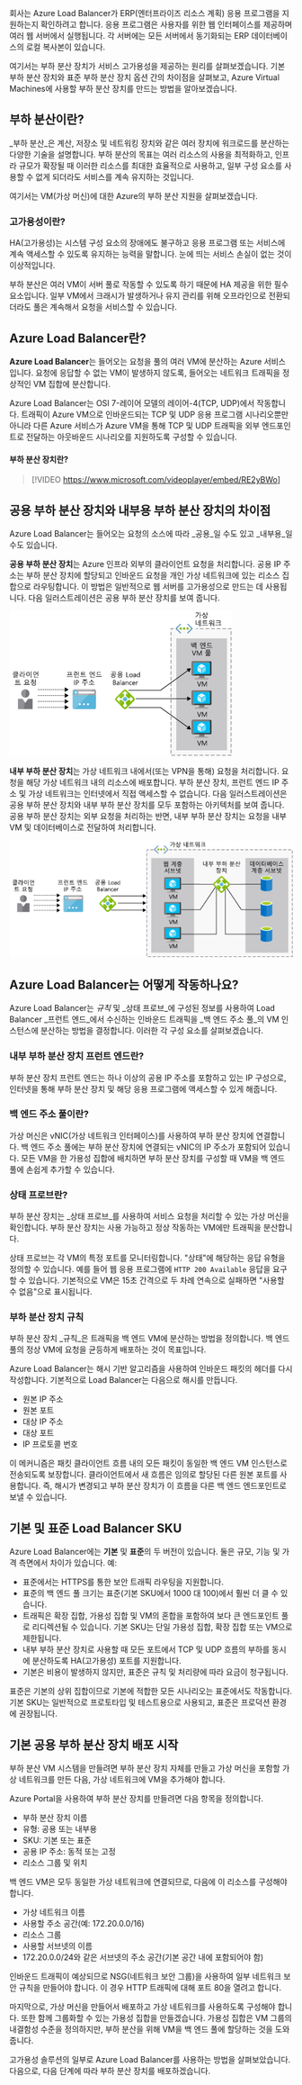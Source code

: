 회사는 Azure Load Balancer가 ERP(엔터프라이즈 리소스 계획) 응용 프로그램을 지원하는지 확인하려고 합니다. 응용 프로그램은 사용자를 위한 웹 인터페이스를 제공하며 여러 웹 서버에서 실행됩니다. 각 서버에는 모든 서버에서 동기화되는 ERP 데이터베이스의 로컬 복사본이 있습니다.

여기서는 부하 분산 장치가 서비스 고가용성을 제공하는 원리를 살펴보겠습니다. 기본 부하 분산 장치와 표준 부하 분산 장치 옵션 간의 차이점을 살펴보고, Azure Virtual Machines에 사용할 부하 분산 장치를 만드는 방법을 알아보겠습니다.

## <a name="what-is-load-balancing"></a>부하 분산이란?

_부하 분산_은 계산, 저장소 및 네트워킹 장치와 같은 여러 장치에 워크로드를 분산하는 다양한 기술을 설명합니다. 부하 분산의 목표는 여러 리소스의 사용을 최적화하고, 인프라 규모가 확장될 때 이러한 리소스를 최대한 효율적으로 사용하고, 일부 구성 요소를 사용할 수 없게 되더라도 서비스를 계속 유지하는 것입니다.

여기서는 VM(가상 머신)에 대한 Azure의 부하 분산 지원을 살펴보겠습니다.

### <a name="what-is-high-availability"></a>고가용성이란?

HA(고가용성)는 시스템 구성 요소의 장애에도 불구하고 응용 프로그램 또는 서비스에 계속 액세스할 수 있도록 유지하는 능력을 말합니다. 눈에 띄는 서비스 손실이 없는 것이 이상적입니다.

부하 분산은 여러 VM이 서버 풀로 작동할 수 있도록 하기 때문에 HA 제공을 위한 필수 요소입니다. 일부 VM에서 크래시가 발생하거나 유지 관리를 위해 오프라인으로 전환되더라도 풀은 계속해서 요청을 서비스할 수 있습니다.

## <a name="what-is-azure-load-balancer"></a>Azure Load Balancer란?

**Azure Load Balancer**는 들어오는 요청을 풀의 여러 VM에 분산하는 Azure 서비스입니다. 요청에 응답할 수 없는 VM이 발생하지 않도록, 들어오는 네트워크 트래픽을 정상적인 VM 집합에 분산합니다.

 Azure Load Balancer는 OSI 7-레이어 모델의 레이어-4(TCP, UDP)에서 작동합니다. 트래픽이 Azure VM으로 인바운드되는 TCP 및 UDP 응용 프로그램 시나리오뿐만 아니라 다른 Azure 서비스가 Azure VM을 통해 TCP 및 UDP 트래픽을 외부 엔드포인트로 전달하는 아웃바운드 시나리오를 지원하도록 구성할 수 있습니다.

#### <a name="what-is-a-load-balancer"></a>부하 분산 장치란?

> [!VIDEO https://www.microsoft.com/videoplayer/embed/RE2yBWo]

## <a name="public-vs-internal-load-balancers"></a>공용 부하 분산 장치와 내부용 부하 분산 장치의 차이점

Azure Load Balancer는 들어오는 요청의 소스에 따라 _공용_일 수도 있고 _내부용_일 수도 있습니다.

**공용 부하 분산 장치**는 Azure 인프라 외부의 클라이언트 요청을 처리합니다. 공용 IP 주소는 부하 분산 장치에 할당되고 인바운드 요청을 개인 가상 네트워크에 있는 리소스 집합으로 라우팅합니다. 이 방법은 일반적으로 웹 서버를 고가용성으로 만드는 데 사용됩니다. 다음 일러스트레이션은 공용 부하 분산 장치를 보여 줍니다.

![인터넷의 클라이언트 요청을 가상 네트워크의 세 VM으로 분산하는 공용 부하 분산 장치를 보여주는 일러스트레이션.](../media/2-public-load-balancer.png)

**내부 부하 분산 장치**는 가상 네트워크 내에서(또는 VPN을 통해) 요청을 처리합니다. 요청을 해당 가상 네트워크 내의 리소스에 배포합니다. 부하 분산 장치, 프런트 엔드 IP 주소 및 가상 네트워크는 인터넷에서 직접 액세스할 수 없습니다. 다음 일러스트레이션은 공용 부하 분산 장치와 내부 부하 분산 장치를 모두 포함하는 아키텍처를 보여 줍니다. 공용 부하 분산 장치는 외부 요청을 처리하는 반면, 내부 부하 분산 장치는 요청을 내부 VM 및 데이터베이스로 전달하여 처리합니다.

![클라이언트 요청을 내부 부하 분산 장치로 전달하는 공용 부하 분산 장치를 보여주는 일러스트레이션. 그러면 내부 부하 분산 장치는 요청의 유형에 따라 요청을 웹 계층 서브넷 또는 데이터베이스 계층 서브넷으로 분산합니다. 웹 계층 서브넷과 데이터베이스 계층 서브넷 모두 요청을 처리하기 위한 여러 서버가 있습니다.](../media/2-internal-load-balancer.png)

## <a name="how-does-azure-load-balancer-work"></a>Azure Load Balancer는 어떻게 작동하나요?

Azure Load Balancer는 _규칙_ 및 _상태 프로브_에 구성된 정보를 사용하여 Load Balancer _프런트 엔드_에서 수신하는 인바운드 트래픽을 _백 엔드 주소 풀_의 VM 인스턴스에 분산하는 방법을 결정합니다. 이러한 각 구성 요소를 살펴보겠습니다.

### <a name="what-is-the-load-balancer-front-end"></a>내부 부하 분산 장치 프런트 엔드란?

부하 분산 장치 프런트 엔드는 하나 이상의 공용 IP 주소를 포함하고 있는 IP 구성으로, 인터넷을 통해 부하 분산 장치 및 해당 응용 프로그램에 액세스할 수 있게 해줍니다.

### <a name="what-is-the-backend-address-pool"></a>백 엔드 주소 풀이란?

가상 머신은 vNIC(가상 네트워크 인터페이스)를 사용하여 부하 분산 장치에 연결합니다. 백 엔드 주소 풀에는 부하 분산 장치에 연결되는 vNIC의 IP 주소가 포함되어 있습니다. 모든 VM을 한 가용성 집합에 배치하면 부하 분산 장치를 구성할 때 VM을 백 엔드 풀에 손쉽게 추가할 수 있습니다.

### <a name="what-is-a-health-probe"></a>상태 프로브란?

부하 분산 장치는 _상태 프로브_를 사용하여 서비스 요청을 처리할 수 있는 가상 머신을 확인합니다. 부하 분산 장치는 사용 가능하고 정상 작동하는 VM에만 트래픽을 분산합니다.

상태 프로브는 각 VM의 특정 포트를 모니터링합니다. "상태"에 해당하는 응답 유형을 정의할 수 있습니다. 예를 들어 웹 응용 프로그램에 `HTTP 200 Available` 응답을 요구할 수 있습니다. 기본적으로 VM은 15초 간격으로 두 차례 연속으로 실패하면 "사용할 수 없음"으로 표시됩니다.

### <a name="load-balancer-rules"></a>부하 분산 장치 규칙

부하 분산 장치 _규칙_은 트래픽을 백 엔드 VM에 분산하는 방법을 정의합니다. 백 엔드 풀의 정상 VM에 요청을 균등하게 배포하는 것이 목표입니다.

Azure Load Balancer는 해시 기반 알고리즘을 사용하여 인바운드 패킷의 헤더를 다시 작성합니다. 기본적으로 Load Balancer는 다음으로 해시를 만듭니다.

- 원본 IP 주소
- 원본 포트
- 대상 IP 주소
- 대상 포트
- IP 프로토콜 번호

이 메커니즘은 패킷 클라이언트 흐름 내의 모든 패킷이 동일한 백 엔드 VM 인스턴스로 전송되도록 보장합니다. 클라이언트에서 새 흐름은 임의로 할당된 다른 원본 포트를 사용합니다. 즉, 해시가 변경되고 부하 분산 장치가 이 흐름을 다른 백 엔드 엔드포인트로 보낼 수 있습니다.

## <a name="basic-vs-standard-load-balancer-skus"></a>기본 및 표준 Load Balancer SKU

Azure Load Balancer에는 **기본** 및 **표준**의 두 버전이 있습니다. 둘은 규모, 기능 및 가격 측면에서 차이가 있습니다. 예:

- 표준에서는 HTTPS를 통한 보안 트래픽 라우팅을 지원합니다.
- 표준의 백 엔드 풀 크기는 표준(기본 SKU에서 1000 대 100)에서 훨씬 더 클 수 있습니다.
- 트래픽은 확장 집합, 가용성 집합 및 VM의 혼합을 포함하여 보다 큰 엔드포인트 풀로 리디렉션될 수 있습니다. 기본 SKU는 단일 가용성 집합, 확장 집합 또는 VM으로 제한됩니다.
- 내부 부하 분산 장치로 사용할 때 모든 포트에서 TCP 및 UDP 흐름의 부하를 동시에 분산하도록 HA(고가용성) 포트를 지원합니다.
- 기본은 비용이 발생하지 않지만, 표준은 규칙 및 처리량에 따라 요금이 청구됩니다.

표준은 기본의 상위 집합이므로 기본에 적합한 모든 시나리오는 표준에서도 작동합니다. 기본 SKU는 일반적으로 프로토타입 및 테스트용으로 사용되고, 표준은 프로덕션 환경에 권장됩니다.

## <a name="start-the-deployment-of-a-basic-public-load-balancer"></a>기본 공용 부하 분산 장치 배포 시작

부하 분산 VM 시스템을 만들려면 부하 분산 장치 자체를 만들고 가상 머신을 포함할 가상 네트워크를 만든 다음, 가상 네트워크에 VM을 추가해야 합니다.

Azure Portal을 사용하여 부하 분산 장치를 만들려면 다음 항목을 정의합니다.

- 부하 분산 장치 이름
- 유형: 공용 또는 내부용
- SKU: 기본 또는 표준
- 공용 IP 주소: 동적 또는 고정
- 리소스 그룹 및 위치

백 엔드 VM은 모두 동일한 가상 네트워크에 연결되므로, 다음에 이 리소스를 구성해야 합니다.

- 가상 네트워크 이름
- 사용할 주소 공간(예: 172.20.0.0/16)
- 리소스 그룹
- 사용할 서브넷의 이름
- 172.20.0.0/24와 같은 서브넷의 주소 공간(기본 공간 내에 포함되어야 함)

인바운드 트래픽이 예상되므로 NSG(네트워크 보안 그룹)을 사용하여 일부 네트워크 보안 규칙을 만들어야 합니다. 이 경우 HTTP 트래픽에 대해 포트 80을 열려고 합니다.

마지막으로, 가상 머신을 만들어서 배포하고 가상 네트워크를 사용하도록 구성해야 합니다. 또한 함께 그룹화할 수 있는 가용성 집합을 만들겠습니다. 가용성 집합은 VM 그룹의 내결함성 수준을 정의하지만, 부하 분산을 위해 VM을 백 엔드 풀에 할당하는 것을 도와줍니다.

고가용성 솔루션의 일부로 Azure Load Balancer를 사용하는 방법을 살펴보았습니다. 다음으로, 다음 단계에 따라 부하 분산 장치를 배포하겠습니다.